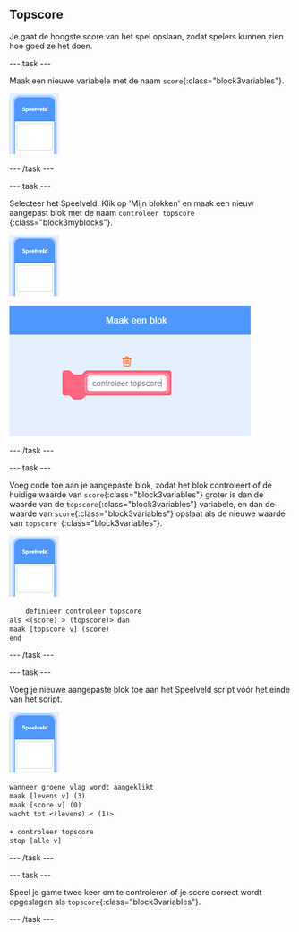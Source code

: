## Topscore

Je gaat de hoogste score van het spel opslaan, zodat spelers kunnen zien hoe goed ze het doen.

\--- task \---

Maak een nieuwe variabele met de naam `score`{:class="block3variables"}.

![Speelveld sprite](images/stage-sprite.png)

\--- /task \---

\--- task \---

Selecteer het Speelveld. Klik op 'Mijn blokken' en maak een nieuw aangepast blok met de naam `controleer topscore `{:class="block3myblocks"}.

![Speelveld sprite](images/stage-sprite.png)

![schermafbeelding](images/dots-custom-1.png)

\--- /task \---

\--- task \---

Voeg code toe aan je aangepaste blok, zodat het blok controleert of de huidige waarde van `score`{:class="block3variables"} groter is dan de waarde van de `topscore`{:class="block3variables"} variabele, en dan de waarde van `score`{:class="block3variables"} opslaat als de nieuwe waarde van `topscore `{:class="block3variables"}.

![Speelveld sprite](images/stage-sprite.png)

```blocks3
    definieer controleer topscore
als <(score) > (topscore)> dan 
maak [topscore v] (score)
end
```

\--- /task \---

\--- task \---

Voeg je nieuwe aangepaste blok toe aan het Speelveld script vóór het einde van het script.

![Speelveld sprite](images/stage-sprite.png)

```blocks3
wanneer groene vlag wordt aangeklikt
maak [levens v] (3)
maak [score v] (0)
wacht tot <(levens) < (1)>

+ controleer topscore
stop [alle v]
```

\--- /task \---

\--- task \---

Speel je game twee keer om te controleren of je score correct wordt opgeslagen als `topscore`{:class="block3variables"}.

\--- /task \---